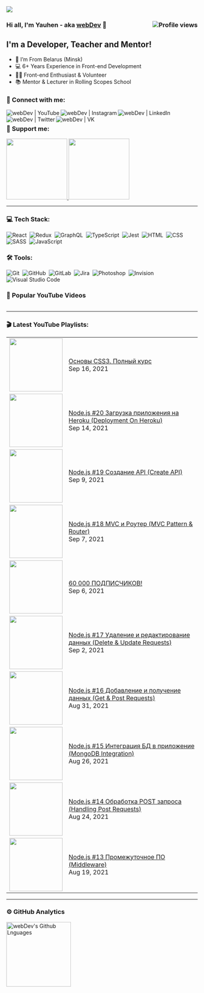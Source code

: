 <img src="https://github.com/YauhenKavalchuk/YauhenKavalchuk/blob/master/assets/preview.png">

### Hi all, I'm Yauhen - aka [webDev][youtube] 👋 <img align="right" src="https://gpvc.arturio.dev/yauhenkavalchuk" alt="Profile views">

## I'm a Developer, Teacher and Mentor!

- 📍 I’m From Belarus (Minsk)
- 💻 6+ Years Experience in Front-end Development
- 👨‍💻 Front-end Enthusiast & Volunteer
- 📚 Mentor & Lecturer in Rolling Scopes School

### 🤝 Connect with me:

[<img align="left" alt="webDev | YouTube" src="https://img.shields.io/badge/-YouTube-FF0000?style=flat&logo=youtube&logoColor=white" />][youtube]
[<img align="left" alt="webDev | Instagram" src="https://img.shields.io/badge/-Instagram-E4405F?style=flat&logo=instagram&logoColor=white" />][instagram]
[<img align="left" alt="webDev | LinkedIn" src="https://img.shields.io/badge/-LinkedIn-0A66C2?style=flat&logo=linkedin&logoColor=white" />][linkedin]
[<img align="left" alt="webDev | Twitter" src="https://img.shields.io/badge/-Twitter-1DA1F2?style=flat&logo=twitter&logoColor=white" />][twitter]
[<img align="left" alt="webDev | VK" src="https://img.shields.io/badge/-VK-4680C2?style=flat&logo=vk&logoColor=white" />][vk]&nbsp;

### 🍻 Support me:

<a href="https://www.youtube.com/channel/UCE9ODjNIkOHrnSdkYWLfYhg/join">
  <img src="https://github.com/YauhenKavalchuk/YauhenKavalchuk/blob/master/assets/youtube_sponsor.png" width="160">
</a>
<a href="https://www.patreon.com/YauhenKavalchuk">
  <img src="https://github.com/YauhenKavalchuk/YauhenKavalchuk/blob/master/assets/patreon_patron.png" width="160">
</a>

---

### 💻 Tech Stack:

![React](https://img.shields.io/badge/-React-333333?style=flat&logo=react)&nbsp;
![Redux](https://img.shields.io/badge/-Redux-333333?style=flat&logo=redux)&nbsp;
![GraphQL](https://img.shields.io/badge/-GraphQL-333333?style=flat&logo=graphql&logoColor=E10098)&nbsp;
![TypeScript](https://img.shields.io/badge/-TypeScript-333333?style=flat&logo=TypeScript&logoColor=007ACC)&nbsp;
![Jest](https://img.shields.io/badge/-Jest-333333?style=flat&logo=Jest&logoColor=C21325)&nbsp;
![HTML](https://img.shields.io/badge/-HTML-333333?style=flat&logo=HTML5&logoColor=E34F26)&nbsp;
![CSS](https://img.shields.io/badge/-CSS-333333?style=flat&logo=CSS3&logoColor=1572B6)&nbsp;
![SASS](https://img.shields.io/badge/-SASS-333333?style=flat&logo=SASS)&nbsp;
![JavaScript](https://img.shields.io/badge/-JavaScript-333333?style=flat&logo=javascript)&nbsp;


### 🛠 Tools:

![Git](https://img.shields.io/badge/-Git-333333?style=flat&logo=git)&nbsp;
![GitHub](https://img.shields.io/badge/-GitHub-333333?style=flat&logo=github)&nbsp;
![GitLab](https://img.shields.io/badge/-GitLab-333333?style=flat&logo=GitLab&logoColor=FCA121)&nbsp;
![Jira](https://img.shields.io/badge/-Jira-333333?style=flat&logo=jira-software&logoColor=0052CC)&nbsp;
![Photoshop](https://img.shields.io/badge/-Photoshop-333333?style=flat&logo=adobe-photoshop)&nbsp;
![Invision](https://img.shields.io/badge/-Invision-333333?style=flat&logo=invision)&nbsp;
![Visual Studio Code](https://img.shields.io/badge/-Visual%20Studio%20Code-333333?style=flat&logo=visual-studio-code&logoColor=007ACC)&nbsp;

### 🎥 Popular YouTube Videos

<table>
<!-- YOUTUBEPOPULAR:START -->
<!-- YOUTUBEPOPULAR:END -->
</table>

---

### 🎬 Latest YouTube Playlists:

<table>
<!-- YOUTUBELATEST:START --><tr> <td> <a href="https://www.youtube.com/watch?v=1X8FNuy32ZM"><img width="140px" src="https://i.ytimg.com/vi/1X8FNuy32ZM/mqdefault.jpg"></a> </td>
 <td> <a href="https://www.youtube.com/watch?v=1X8FNuy32ZM">Основы CSS3. Полный курс</a> <br/>Sep 16, 2021 </td> </tr><tr> <td> <a href="https://www.youtube.com/watch?v=ke4Kl8kE2Lc"><img width="140px" src="https://i.ytimg.com/vi/ke4Kl8kE2Lc/mqdefault.jpg"></a> </td>
 <td> <a href="https://www.youtube.com/watch?v=ke4Kl8kE2Lc">Node.js #20 Загрузка приложения на Heroku (Deployment On Heroku)</a> <br/>Sep 14, 2021 </td> </tr><tr> <td> <a href="https://www.youtube.com/watch?v=PvYewHIAdKc"><img width="140px" src="https://i.ytimg.com/vi/PvYewHIAdKc/mqdefault.jpg"></a> </td>
 <td> <a href="https://www.youtube.com/watch?v=PvYewHIAdKc">Node.js #19 Создание API (Create API)</a> <br/>Sep 9, 2021 </td> </tr><tr> <td> <a href="https://www.youtube.com/watch?v=Opx3wOmr07o"><img width="140px" src="https://i.ytimg.com/vi/Opx3wOmr07o/mqdefault.jpg"></a> </td>
 <td> <a href="https://www.youtube.com/watch?v=Opx3wOmr07o">Node.js #18 MVC и Роутер (MVC Pattern & Router)</a> <br/>Sep 7, 2021 </td> </tr><tr> <td> <a href="https://www.youtube.com/watch?v=5GKsyN2H-_A"><img width="140px" src="https://i.ytimg.com/vi/5GKsyN2H-_A/mqdefault.jpg"></a> </td>
 <td> <a href="https://www.youtube.com/watch?v=5GKsyN2H-_A">60 000 ПОДПИСЧИКОВ!</a> <br/>Sep 6, 2021 </td> </tr><tr> <td> <a href="https://www.youtube.com/watch?v=o-jBqnIZOmA"><img width="140px" src="https://i.ytimg.com/vi/o-jBqnIZOmA/mqdefault.jpg"></a> </td>
 <td> <a href="https://www.youtube.com/watch?v=o-jBqnIZOmA">Node.js #17 Удаление и редактирование данных (Delete & Update Requests)</a> <br/>Sep 2, 2021 </td> </tr><tr> <td> <a href="https://www.youtube.com/watch?v=7-WigkDx84E"><img width="140px" src="https://i.ytimg.com/vi/7-WigkDx84E/mqdefault.jpg"></a> </td>
 <td> <a href="https://www.youtube.com/watch?v=7-WigkDx84E">Node.js #16 Добавление и получение данных (Get & Post Requests)</a> <br/>Aug 31, 2021 </td> </tr><tr> <td> <a href="https://www.youtube.com/watch?v=IApYrXWPFvg"><img width="140px" src="https://i.ytimg.com/vi/IApYrXWPFvg/mqdefault.jpg"></a> </td>
 <td> <a href="https://www.youtube.com/watch?v=IApYrXWPFvg">Node.js #15 Интеграция БД в приложение (MongoDB Integration)</a> <br/>Aug 26, 2021 </td> </tr><tr> <td> <a href="https://www.youtube.com/watch?v=mxv8ykwaWEw"><img width="140px" src="https://i.ytimg.com/vi/mxv8ykwaWEw/mqdefault.jpg"></a> </td>
 <td> <a href="https://www.youtube.com/watch?v=mxv8ykwaWEw">Node.js #14 Обработка POST запроса (Handling Post Requests)</a> <br/>Aug 24, 2021 </td> </tr><tr> <td> <a href="https://www.youtube.com/watch?v=9nQw4iwZGNU"><img width="140px" src="https://i.ytimg.com/vi/9nQw4iwZGNU/mqdefault.jpg"></a> </td>
 <td> <a href="https://www.youtube.com/watch?v=9nQw4iwZGNU">Node.js #13 Промежуточное ПО (Middleware)</a> <br/>Aug 19, 2021 </td> </tr><!-- YOUTUBELATEST:END -->
</table>

---

### ⚙️ GitHub Analytics

<!-- <img height="170em" align="left" alt="webDev's Github Stats" src="https://github-readme-stats.codestackr.vercel.app/api?username=YauhenKavalchuk&theme=radical&show_icons=true" /> -->
<img height="170em" align="left" alt="webDev's Github Lnguages" src="https://github-readme-stats-eight-theta.vercel.app/api/top-langs/?username=YauhenKavalchuk&theme=radical&layout=compact" />

[youtube]: https://youtube.com/YauhenKavalchuk
[instagram]: https://instagram.com/YauhenKavalchuk
[linkedin]: https://linkedin.com/in/YauhenKavalchuk
[vk]: https://vk.com/YauhenKavalchuk
[twitter]: https://twitter.com/YauhenKavalchuk
